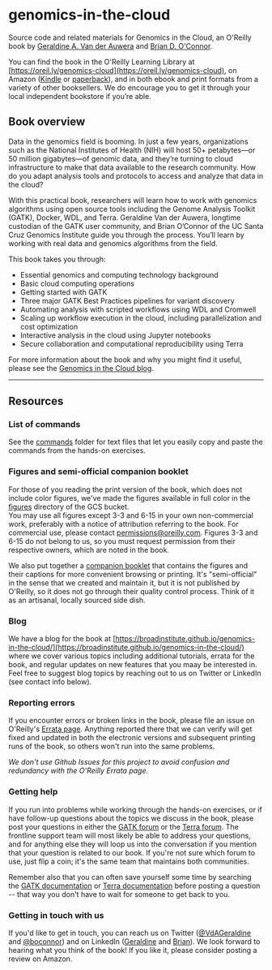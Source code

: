 # genomics-in-the-cloud

Source code and related materials for Genomics in the Cloud, an O'Reilly book by [Geraldine A. Van der Auwera](https://www.linkedin.com/in/geraldine-van-der-auwera-5a5811) and [Brian D. O'Connor](https://www.linkedin.com/in/briandoconnor/).

You can find the book in the O'Reilly Learning Library at [https://oreil.ly/genomics-cloud](https://oreil.ly/genomics-cloud), on Amazon ([Kindle](https://www.amazon.com/Genomics-Cloud-Using-Docker-Terra-ebook-dp-B086Q7D47V/dp/B086Q7D47V/) or [paperback](https://www.amazon.com/Genomics-Cloud-GATK-Spark-Docker-dp-1491975199/dp/1491975199/)), and in both ebook and print formats from a variety of other booksellers. We do encourage you to get it through your local independent bookstore if you’re able.

## Book overview

Data in the genomics field is booming. In just a few years, organizations such as the National Institutes of Health (NIH) will host 50+ petabytes—or 50 million gigabytes—of genomic data, and they’re turning to cloud infrastructure to make that data available to the research community. How do you adapt analysis tools and protocols to access and analyze that data in the cloud?   

With this practical book, researchers will learn how to work with genomics algorithms using open source tools including the Genome Analysis Toolkit (GATK), Docker, WDL, and Terra. Geraldine Van der Auwera, longtime custodian of the GATK user community, and Brian O’Connor of the UC Santa Cruz Genomics Institute guide you through the process. You’ll learn by working with real data and genomics algorithms from the field.

This book takes you through:

- Essential genomics and computing technology background
- Basic cloud computing operations
- Getting started with GATK
- Three major GATK Best Practices pipelines for variant discovery
- Automating analysis with scripted workflows using WDL and Cromwell
- Scaling up workflow execution in the cloud, including parallelization and cost optimization
- Interactive analysis in the cloud using Jupyter notebooks
- Secure collaboration and computational reproducibility using Terra

For more information about the book and why you might find it useful, please see the [Genomics in the Cloud blog](https://broadinstitute.github.io/genomics-in-the-cloud).

----

## Resources

### List of commands

See the [commands](commands/) folder for text files that let you easily copy and paste the commands from the hands-on exercises.

### Figures and semi-official companion booklet

For those of you reading the print version of the book, which does not include color figures, we've made the figures available in full color in the [figures](https://console.cloud.google.com/storage/browser/genomics-in-the-cloud/figures/) directory of the GCS bucket.  
You may use all figures except 3-3 and 6-15 in your own non-commercial work, preferably with a notice of attribution referring to the book. For commercial use, please contact permissions@oreilly.com. Figures 3-3 and 6-15 do not belong to us, so you must request permission from their respective owners, which are noted in the book.

We also put together a [companion booklet](https://console.cloud.google.com/storage/browser/_details/genomics-in-the-cloud/figures/Genomics_in_the_Cloud___Figures_Booklet.pdf) that contains the figures and their captions for more convenient browsing or printing. It's "semi-official" in the sense that we created and maintain it, but it is not published by O'Reilly, so it does not go through their quality control process. Think of it as an artisanal, locally sourced side dish.  

### Blog

We have a blog for the book at [https://broadinstitute.github.io/genomics-in-the-cloud/](https://broadinstitute.github.io/genomics-in-the-cloud/) where we cover various topics including additional tutorials, errata for the book, and regular updates on new features that you maay be interested in. Feel free to suggest blog topics by reaching out to us on Twitter or LinkedIn (see contact info below).

### Reporting errors 

If you encounter errors or broken links in the book, please file an issue on O'Reilly's [Errata page](https://www.oreilly.com/catalog/errata.csp?isbn=0636920058182). Anything reported there that we can verify will get fixed and updated in both the electronic versions and subsequent printing runs of the book, so others won't run into the same problems.

*We don't use Github Issues for this project to avoid confusion and redundancy with the O'Reilly Errata page.*

### Getting help

If you run into problems while working through the hands-on exercises, or if have follow-up questions about the topics we discuss in the book, please post your questions in either the [GATK forum](https://gatk.broadinstitute.org/hc/en-us/community/topics) or the [Terra forum](https://support.terra.bio/hc/en-us/community/topics). The frontline support team will most likely be able to address your questions, and for anything else they will loop us into the conversation if you mention that your question is related to our book. If you're not sure which forum to use, just flip a coin; it's the same team that maintains both communities.

Remember also that you can often save yourself some time by searching the [GATK documentation](https://gatk.broadinstitute.org/hc/en-us) or [Terra documentation](https://support.terra.bio/hc/en-us) before posting a question -- that way you don't have to wait for someone to get back to you. 

### Getting in touch with us
If you'd like to get in touch, you can reach us on Twitter ([@VdAGeraldine](https://twitter.com/VdaGeraldine) and [@boconnor](https://twitter.com/boconnor)) and on LinkedIn ([Geraldine](https://www.linkedin.com/in/geraldine-van-der-auwera-5a5811) and [Brian](https://www.linkedin.com/in/briandoconnor/)). We look forward to hearing what you think of the book! If you like it, please consider posting a review on Amazon. 


